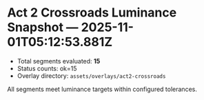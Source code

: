 # Act 2 Crossroads Luminance Snapshot — 2025-11-01T05:12:53.881Z

- Total segments evaluated: **15**
- Status counts: ok=15
- Overlay directory: `assets/overlays/act2-crossroads`

All segments meet luminance targets within configured tolerances.
